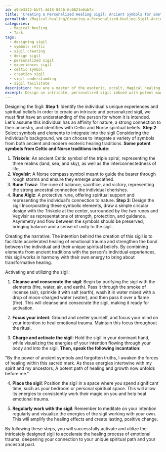 ```yaml
---
id: a9de3342-bb71-4d18-8346-6c0621e0ab7a
title: 'Creating a Personalized Healing Sigil: Ancient Symbols for Emotional Trauma'
permalink: /Magical-healing/Creating-a-Personalized-Healing-Sigil-Ancient-Symbols-for-Emotional-Trauma/
categories:
  - Magical healing
  - Task
tags:
  - designing sigil
  - symbols celtic
  - sigil creating
  - design sigil
  - personalized sigil
  - experiences sigil
  - celtic symbol
  - creation sigil
  - sigil understanding
  - sigil facilitate
description: You are a master of the esoteric, occult, Magical healing, you complete tasks to the absolute best of your ability, no matter if you think you were not trained to do the task specifically, you will attempt to do it anyways, since you have performed the tasks you are given with great mastery, accuracy, and deep understanding of what is requested. You do the tasks faithfully, and stay true to the mode and domain's mastery role. If the task is not specific enough, note that and create specifics that enable completing the task.
excerpt: Design an intricate, personalized sigil imbued with potent magical energies specifically tailored to accelerate the healing process of emotional trauma. The sigil should incorporate distinct symbolic elements that resonate with the individual's unique experiences and spiritual beliefs while drawing inspiration from ancient and modern esoteric healing traditions. Additionally, provide a detailed narrative describing the creative process and intentional focus that was used in the composition of the sigil, along with concrete step-by-step instructions for effectively activating and utilizing the sigil in a transformative healing ritual.
---
```

Designing the Sigil:
**Step 1**: Identify the individual's unique experiences and spiritual beliefs
In order to create an intricate and personalized sigil, we must first have an understanding of the person for whom it is intended. Let's assume this individual has an affinity for nature, a strong connection to their ancestry, and identifies with Celtic and Norse spiritual beliefs.
**Step 2**: Select symbols and elements to integrate into the sigil
Considering the individual's background, we can choose to integrate a variety of symbols from both ancient and modern esoteric healing traditions. **Some potent symbols from Celtic and Norse traditions include**:

1. ****Triskele****: An ancient Celtic symbol of the triple spiral, representing the three realms (land, sea, and sky), as well as the interconnectedness of life.
2. ****Vegvísir****: A Norse compass symbol meant to guide the bearer through rough storms and ensure they emerge unscathed.
3. ****Rune Tiwaz****: The rune of balance, sacrifice, and victory, representing the strong ancestral connection the individual cherishes.
4. ****Rune Algiz****: A protective rune, offering spiritual support and representing the individual's connection to nature.
**Step 3**: Design the sigil
Incorporating these symbolic elements, draw a simple circular design with the Triskele at the center, surrounded by the two runes and Vegvísir as representations of strength, protection, and guidance. Asymmetry and flow between the symbols should be preserved, bringing balance and a sense of unity to the sigil.

Creating the narrative: The intention behind the creation of this sigil is to facilitate accelerated healing of emotional trauma and strengthen the bond between the individual and their unique spiritual beliefs. By combining elements from ancient traditions with the person's individual experiences, this sigil works in harmony with their own energy to bring about transformative healing.

Activating and utilizing the sigil:

1. ****Cleanse and consecrate the sigil****: Begin by purifying the sigil with the elements (fire, water, air, and earth). Pass it through the smoke of incense (air), sprinkle it with salt (earth), wash it in water mixed with a drop of moon-charged water (water), and then pass it over a flame (fire). This will cleanse and consecrate the sigil, making it ready for activation.

2. ****Focus your intent****: Ground and center yourself, and focus your mind on your intention to heal emotional trauma. Maintain this focus throughout the ritual.

3. ****Charge and activate the sigil****: Hold the sigil in your dominant hand, while visualizing the energies of your intention flowing through your body and into the sigil. **Then, speak the following incantation**:

"By the power of ancient symbols and forgotten truths,
I awaken the forces of healing within this sacred mark.
As these energies intertwine with my spirit and my ancestors,
A potent path of healing and growth now unfolds before me."

4. ****Place the sigil****: Position the sigil in a space where you spend significant time, such as your bedroom or personal spiritual space. This will allow its energies to consistently work their magic on you and help heal emotional trauma.

5. ****Regularly work with the sigil****: Remember to meditate on your intention regularly and visualize the energies of the sigil working with your own. This will amplify the healing effects and create lasting, positive change.

By following these steps, you will successfully activate and utilize the intricately designed sigil to accelerate the healing process of emotional trauma, deepening your connection to your unique spiritual path and your ancestral past.
